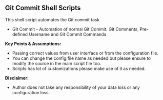 ## Git Commit Shell Scripts

This shell script automates the Git commit task.

* Git Commit - Automation of normal Git Commit. Git Comments, Pre-defined Username and Git Commit Commands

**Key Points & Assumptions:**

* Passing correct values from user interface or from the configuration file.
* You can change the config file name as needed but please ensure to modify the source in the main script file too.
* Scripts has lot of customizations please make use of it as needed.

**Disclaimer:**

* Author does not take any responsibility of your data loss or any configuration loss.
